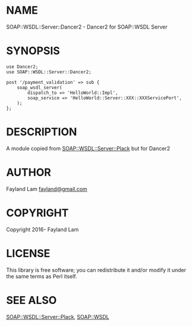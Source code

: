 # NAME

SOAP::WSDL::Server::Dancer2 - Dancer2 for SOAP::WSDL Server

# SYNOPSIS

    use Dancer2;
    use SOAP::WSDL::Server::Dancer2;

    post '/payment_validation' => sub {
        soap_wsdl_server(
            dispatch_to => 'HelloWorld::Impl',
            soap_service => 'HelloWorld::Server::XXX::XXXServicePort',
        );
    };

# DESCRIPTION

A module copied from [SOAP::WSDL::Server::Plack](https://metacpan.org/pod/SOAP::WSDL::Server::Plack) but for Dancer2

# AUTHOR

Fayland Lam <fayland@gmail.com>

# COPYRIGHT

Copyright 2016- Fayland Lam

# LICENSE

This library is free software; you can redistribute it and/or modify
it under the same terms as Perl itself.

# SEE ALSO

[SOAP::WSDL::Server::Plack](https://metacpan.org/pod/SOAP::WSDL::Server::Plack), [SOAP::WSDL](https://metacpan.org/pod/SOAP::WSDL)
